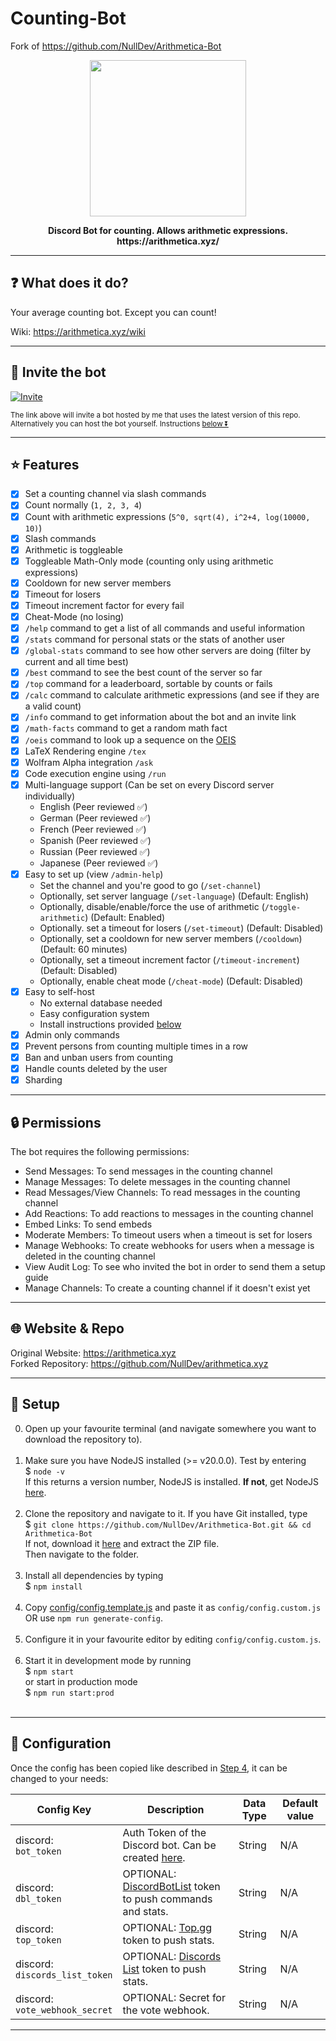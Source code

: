# Counting-Bot
Fork of https://github.com/NullDev/Arithmetica-Bot

<p align="center"><img height="250" width="auto" src="https://cdn.discordapp.com/app-icons/1269398866491605032/fcdbdacfc4f220b6d69d869bf144b69a.png" /></p>
<p align="center"><b>Discord Bot for counting. Allows arithmetic expressions.<br>https://arithmetica.xyz/</b></p>
<hr>

## :question: What does it do?

Your average counting bot. Except you can count!

Wiki: https://arithmetica.xyz/wiki

<hr>

## :satellite: Invite the bot

[![Invite](https://img.shields.io/badge/Invite-37a779?style=for-the-badge)](https://discord.com/oauth2/authorize?client_id=1269398866491605032&permissions=1100048592080&integration_type=0&scope=bot+applications.commands)

<sub>The link above will invite a bot hosted by me that uses the latest version of this repo. <br>
Alternatively you can host the bot yourself. Instructions [below ⏬](#wrench-setup) </sub>

<hr>

## :star: Features

- [x] Set a counting channel via slash commands
- [x] Count normally (`1, 2, 3, 4`)
- [x] Count with arithmetic expressions (`5^0, sqrt(4), i^2+4, log(10000, 10)`)
- [x] Slash commands
- [x] Arithmetic is toggleable
- [x] Toggleable Math-Only mode (counting only using arithmetic expressions)
- [x] Cooldown for new server members
- [x] Timeout for losers
- [x] Timeout increment factor for every fail
- [x] Cheat-Mode (no losing)
- [x] `/help` command to get a list of all commands and useful information
- [x] `/stats` command for personal stats or the stats of another user
- [x] `/global-stats` command to see how other servers are doing (filter by current and all time best)
- [x] `/best` command to see the best count of the server so far
- [x] `/top` command for a leaderboard, sortable by counts or fails
- [x] `/calc` command to calculate arithmetic expressions (and see if they are a valid count)
- [x] `/info` command to get information about the bot and an invite link
- [x] `/math-facts` command to get a random math fact
- [x] `/oeis` command to look up a sequence on the [OEIS](https://oeis.org/)
- [x] LaTeX Rendering engine `/tex`
- [x] Wolfram Alpha integration `/ask`
- [x] Code execution engine using `/run`
- [x] Multi-language support (Can be set on every Discord server individually)
    - English (Peer reviewed ✅)
    - German (Peer reviewed ✅)
    - French (Peer reviewed ✅)
    - Spanish (Peer reviewed ✅)
    - Russian (Peer reviewed ✅)
    - Japanese (Peer reviewed ✅)
- [x] Easy to set up (view `/admin-help`)
    - Set the channel and you're good to go (`/set-channel`)
    - Optionally, set server language (`/set-language`) (Default: English)
    - Optionally, disable/enable/force the use of arithmetic (`/toggle-arithmetic`) (Default: Enabled)
    - Optionally. set a timeout for losers (`/set-timeout`) (Default: Disabled)
    - Optionally, set a cooldown for new server members (`/cooldown`) (Default: 60 minutes)
    - Optionally, set a timeout increment factor (`/timeout-increment`) (Default: Disabled)
    - Optionally, enable cheat mode (`/cheat-mode`) (Default: Disabled)
- [x] Easy to self-host
    - No external database needed
    - Easy configuration system
    - Install instructions provided [below](#wrench-setup)
- [x] Admin only commands
- [x] Prevent persons from counting multiple times in a row 
- [x] Ban and unban users from counting
- [x] Handle counts deleted by the user
- [x] Sharding

<hr>


## :lock: Permissions

The bot requires the following permissions:

- Send Messages: To send messages in the counting channel
- Manage Messages: To delete messages in the counting channel
- Read Messages/View Channels: To read messages in the counting channel
- Add Reactions: To add reactions to messages in the counting channel
- Embed Links: To send embeds
- Moderate Members: To timeout users when a timeout is set for losers
- Manage Webhooks: To create webhooks for users when a message is deleted in the counting channel
- View Audit Log: To see who invited the bot in order to send them a setup guide
- Manage Channels: To create a counting channel if it doesn't exist yet

<hr>

## 🌐 Website & Repo

Original Website: https://arithmetica.xyz <br>
Forked Repository: https://github.com/NullDev/arithmetica.xyz

<hr>

## :wrench: Setup

0. Open up your favourite terminal (and navigate somewhere you want to download the repository to). <br><br>
1. Make sure you have NodeJS installed (>= v20.0.0). Test by entering <br>
$ `node -v` <br>
If this returns a version number, NodeJS is installed. **If not**, get NodeJS <a href="https://nodejs.org/en/download/package-manager/">here</a>. <br><br>
2. Clone the repository and navigate to it. If you have Git installed, type <br>
$ `git clone https://github.com/NullDev/Arithmetica-Bot.git && cd Arithmetica-Bot` <br>
If not, download it <a href="https://github.com/NullDev/Arithmetica-Bot/archive/master.zip">here</a> and extract the ZIP file.<br>
Then navigate to the folder.<br><br>
3. Install all dependencies by typing <br>
$ `npm install`<br><br>
4. Copy [config/config.template.js](https://github.com/NullDev/Arithmetica-Bot/blob/master/config/config.template.js) and paste it as `config/config.custom.js` OR use `npm run generate-config`. <br><br>
5. Configure it in your favourite editor by editing `config/config.custom.js`. <br><br>
6. Start it in development mode by running <br>
$ `npm start` <br>
or start in production mode <br>
$ `npm run start:prod` <br><br>

<hr>

## :nut_and_bolt: Configuration

Once the config has been copied like described in [Step 4](#wrench-setup), it can be changed to your needs:

| Config Key | Description | Data Type | Default value |
| ---------- | --------- | ------------------ | ------------ |
| discord: <br> `bot_token` | Auth Token of the Discord bot. Can be created [here](https://discordapp.com/developers/). | String | N/A |
| discord: <br> `dbl_token` | OPTIONAL: [DiscordBotList](https://discordbotlist.com/) token to push commands and stats. | String | N/A |
| discord: <br> `top_token` | OPTIONAL: [Top.gg](https://top.gg/) token to push stats. | String | N/A |
| discord: <br> `discords_list_token` | OPTIONAL: [Discords List](https://discords.com/) token to push stats. | String | N/A |
| discord: <br> `vote_webhook_secret` | OPTIONAL: Secret for the vote webhook. | String | N/A |

<hr>
